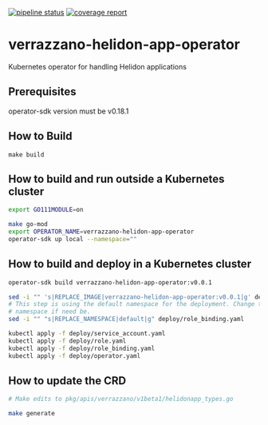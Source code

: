 [![pipeline status](https://github.com/verrazzano/verrazzano-helidon-app-operator/badges/master/pipeline.svg)](https://github.com/verrazzano/verrazzano-helidon-app-operator/commits/master)
[![coverage report](https://github.com/verrazzano/verrazzano-helidon-app-operator/badges/master/coverage.svg)](https://github.com/verrazzano/verrazzano-helidon-app-operator/commits/master)

# verrazzano-helidon-app-operator

Kubernetes operator for handling Helidon applications

## Prerequisites

operator-sdk version must be v0.18.1

## How to Build
```
make build
```

## How to build and run outside a Kubernetes cluster

```bash
export GO111MODULE=on

make go-mod
export OPERATOR_NAME=verrazzano-helidon-app-operator
operator-sdk up local --namespace=""
```

## How to build and deploy in a Kubernetes cluster

```bash
operator-sdk build verrazzano-helidon-app-operator:v0.0.1

sed -i "" 's|REPLACE_IMAGE|verrazzano-helidon-app-operator:v0.0.1|g' deploy/operator.yaml
# This step is using the default namespace for the deployment. Change to desired
# namespace if need be.
sed -i "" "s|REPLACE_NAMESPACE|default|g" deploy/role_binding.yaml

kubectl apply -f deploy/service_account.yaml
kubectl apply -f deploy/role.yaml
kubectl apply -f deploy/role_binding.yaml
kubectl apply -f deploy/operator.yaml
```

## How to update the CRD

```bash
# Make edits to pkg/apis/verrazzano/v1beta1/helidonapp_types.go

make generate
```
